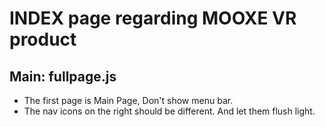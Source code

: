 # INDEX page regarding MOOXE VR product

## Main: fullpage.js

- The first page is Main Page, Don't show menu bar.
- The nav icons on the right should be different. And let them flush light.